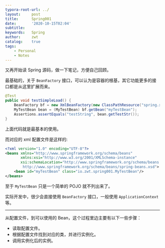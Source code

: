 ```yaml
---
typora-root-url: ../
layout:     post
title:      Spring001
date:       '2020-10-15T02:04'
subtitle:   
keywords:   Spring
author:     zwt
catalog:    true
tags:
    - Personal
    - Notes
---
```




又再开始读 Spring 源码，做一下笔记，方便自己回顾。

最基础的，关于 `BeanFactory` 接口，可以认为是容器的根基，其它功能更多的接口都是从这里扩展而来。

```java
@Test
public void testSimpleLoad() {
    BeanFactory bf = new XmlBeanFactory(new ClassPathResource("spring.xml"));
    MyTestBean bean = (MyTestBean) bf.getBean("myTestBean");
    Assertions.assertEquals("testString", bean.getTestStr());
}
```

上面代码就是最基本的使用。  <!--more-->

而对应的 xml 配置文件是这样的: 

```xml
<?xml version="1.0" encoding="UTF-8"?>
<beans xmlns="http://www.springframework.org/schema/beans"
       xmlns:xsi="http://www.w3.org/2001/XMLSchema-instance"
       xsi:schemaLocation="http://www.springframework.org/schema/beans
        http://www.springframework.org/schema/beans/spring-beans.xsd">
    <bean id="myTestBean" class="io.zwt.spring001.MyTestBean"/>
</beans>
```

至于 `MyTestBean` 只是一个简单的 POJO 就不列出来了。  

实际开发中，很少会直接使用 `BeanFactory` 接口，一般使用 `ApplicationContext` 等。

---

从配置文件，到可以使用的 Bean，这个过程里边主要有以下一些步骤：

-  读取配置文件。
- 根据配置文件找到对应的类，并进行实例化。
- 调用实例化后的实例。